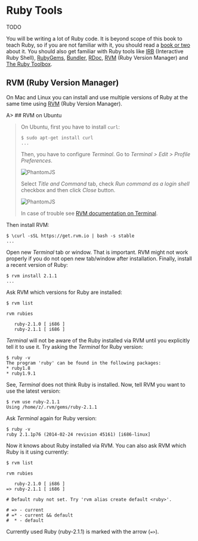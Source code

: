 # Ruby Tools

TODO

You will be writing a lot of Ruby code. It is beyond scope of this book to teach Ruby, so if you are not familiar with it, you should read a [book or two](https://www.ruby-lang.org/en/documentation/) about it. You should also get familiar with Ruby tools like [IRB](https://en.wikipedia.org/wiki/Interactive_Ruby_Shell) (Interactive Ruby Shell), [RubyGems](http://rubygems.org/), [Bundler](http://bundler.io), [RDoc](http://rdoc.info/), [RVM](http://rvm.io) (Ruby Version Manager) and [The Ruby Toolbox](https://www.ruby-toolbox.com).

## RVM (Ruby Version Manager)

On Mac and Linux you can install and use multiple versions of Ruby at the same time using [RVM](http://rvm.io) (Ruby Version Manager).

A> ## RVM on Ubuntu
>
> On Ubuntu, first you have to install `curl`:
>
>     $ sudo apt-get install curl
>     ...
>
> Then, you have to configure *Terminal*. Go to *Terminal > Edit > Profile Preferences*.
>
> ![PhantomJS](https://raw.github.com/watir/watirbook/master/images/main/terminal_profile_preferences.png)
>
> Select *Title and Command* tab, check *Run command as a login shell* checkbox and then click *Close* button.
>
> ![PhantomJS](https://raw.github.com/watir/watirbook/master/images/main/terminal_title_and_command.png)
>
> In case of trouble see [RVM documentation on Terminal](https://rvm.io/integration/gnome-terminal).

Then install RVM:

    $ \curl -sSL https://get.rvm.io | bash -s stable
    ...

Open new *Terminal* tab or window. That is important. RVM might not work properly if you do not open new tab/window after installation. Finally, install a recent version of Ruby:

    $ rvm install 2.1.1
    ...

Ask RVM which versions for Ruby are installed:

    $ rvm list

    rvm rubies

       ruby-2.1.0 [ i686 ]
       ruby-2.1.1 [ i686 ]

*Terminal* will not be aware of the Ruby installed via RVM until you explicitly tell it to use it. Try asking the *Terminal* for Ruby version:

    $ ruby -v
    The program 'ruby' can be found in the following packages:
    * ruby1.8
    * ruby1.9.1

See, *Terminal* does not think Ruby is installed. Now, tell RVM you want to use the latest version:

    $ rvm use ruby-2.1.1
    Using /home/z/.rvm/gems/ruby-2.1.1

Ask *Terminal* again for Ruby version:

    $ ruby -v
    ruby 2.1.1p76 (2014-02-24 revision 45161) [i686-linux]

Now it knows about Ruby installed via RVM. You can also ask RVM which Ruby is it using currently:

    $ rvm list

    rvm rubies

       ruby-2.1.0 [ i686 ]
    => ruby-2.1.1 [ i686 ]

    # Default ruby not set. Try 'rvm alias create default <ruby>'.

    # => - current
    # =* - current && default
    #  * - default

Currently used Ruby (ruby-2.1.1) is marked with the arrow (`=>`).
